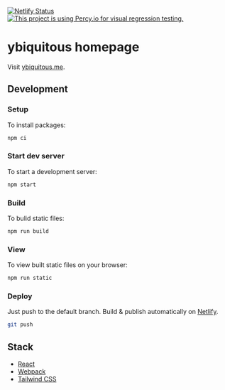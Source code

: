 [![Netlify Status](https://api.netlify.com/api/v1/badges/5fb40f6a-f14e-4736-84c7-fc6bf149e269/deploy-status)](https://app.netlify.com/sites/ybiquitous-homepage/deploys)
[![This project is using Percy.io for visual regression testing.](https://percy.io/static/images/percy-badge.svg)](https://percy.io/de267d78/homepage)

# ybiquitous homepage

Visit [ybiquitous.me](https://ybiquitous.me/).

## Development

### Setup

To install packages:

```sh
npm ci
```

### Start dev server

To start a development server:

```sh
npm start
```

### Build

To bulid static files:

```sh
npm run build
```

### View

To view built static files on your browser:

```sh
npm run static
```

### Deploy

Just push to the default branch. Build & publish automatically on [Netlify](https://www.netlify.com/).

```sh
git push
```

## Stack

* [React](https://reactjs.org/)
* [Webpack](https://webpack.js.org/)
* [Tailwind CSS](https://tailwindcss.com/)
